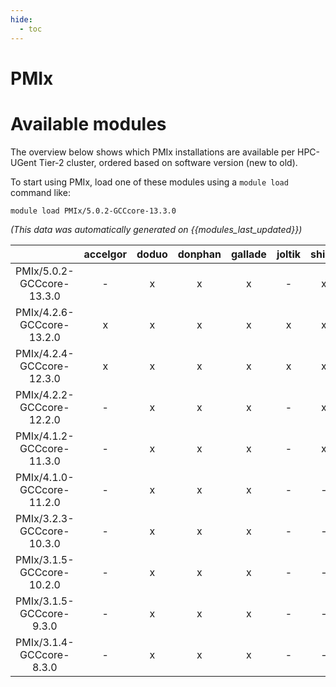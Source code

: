 ```yaml
---
hide:
  - toc
---
```


PMIx
====

# Available modules


The overview below shows which PMIx installations are available per HPC-UGent Tier-2 cluster, ordered based on software version (new to old).

To start using PMIx, load one of these modules using a `module load` command like:

```shell
module load PMIx/5.0.2-GCCcore-13.3.0
```

*(This data was automatically generated on {{modules_last_updated}})*  

| |accelgor|doduo|donphan|gallade|joltik|shinx|skitty|
| :---: | :---: | :---: | :---: | :---: | :---: | :---: | :---: |
|PMIx/5.0.2-GCCcore-13.3.0|-|x|x|x|-|x|x|
|PMIx/4.2.6-GCCcore-13.2.0|x|x|x|x|x|x|x|
|PMIx/4.2.4-GCCcore-12.3.0|x|x|x|x|x|x|x|
|PMIx/4.2.2-GCCcore-12.2.0|-|x|x|x|-|x|-|
|PMIx/4.1.2-GCCcore-11.3.0|-|x|x|x|-|x|-|
|PMIx/4.1.0-GCCcore-11.2.0|-|x|x|x|-|-|-|
|PMIx/3.2.3-GCCcore-10.3.0|-|x|x|x|-|-|-|
|PMIx/3.1.5-GCCcore-10.2.0|-|x|x|x|-|-|-|
|PMIx/3.1.5-GCCcore-9.3.0|-|x|x|x|-|-|-|
|PMIx/3.1.4-GCCcore-8.3.0|-|x|x|x|-|-|-|
